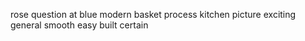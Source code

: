 rose question at blue modern basket process kitchen picture exciting general smooth easy built certain